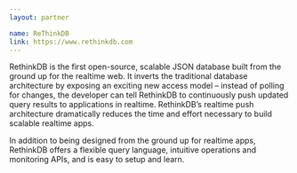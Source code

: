 ```yaml
---
layout: partner

name: ReThinkDB
link: https://www.rethinkdb.com
---
```


RethinkDB is the first open-source, scalable JSON database built from the ground up for the realtime web. It inverts the traditional database architecture by exposing an exciting new access model – instead of polling for changes, the developer can tell RethinkDB to continuously push updated query results to applications in realtime. RethinkDB’s realtime push architecture dramatically reduces the time and effort necessary to build scalable realtime apps.

In addition to being designed from the ground up for realtime apps, RethinkDB offers a flexible query language, intuitive operations and monitoring APIs, and is easy to setup and learn.
